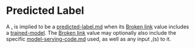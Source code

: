 # Predicted Label

A [.](./ "mention") is implied to be a [predicted-label.md](predicted-label.md "mention") when its [Broken link](broken-reference "mention") value includes a [trained-model](../../wip/trained-model/ "mention"). The [Broken link](broken-reference "mention") value may optionally also include the specific [model-serving-code.md](../../wip/code-block/model-serving-code.md "mention") used, as well as any input [.](./ "mention")(s) to it.
